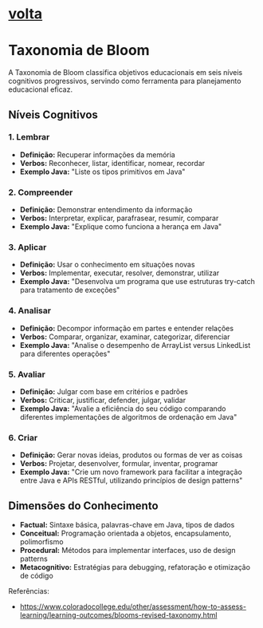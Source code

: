 # [volta](readme.md)
# Taxonomia de Bloom

A Taxonomia de Bloom classifica objetivos educacionais em seis níveis cognitivos progressivos, servindo como ferramenta para planejamento educacional eficaz.

## Níveis Cognitivos


### 1. Lembrar

- **Definição:** Recuperar informações da memória
- **Verbos:** Reconhecer, listar, identificar, nomear, recordar
- **Exemplo Java:** "Liste os tipos primitivos em Java"

### 2. Compreender

- **Definição:** Demonstrar entendimento da informação
- **Verbos:** Interpretar, explicar, parafrasear, resumir, comparar
- **Exemplo Java:** "Explique como funciona a herança em Java"

### 3. Aplicar

- **Definição:** Usar o conhecimento em situações novas
- **Verbos:** Implementar, executar, resolver, demonstrar, utilizar
- **Exemplo Java:** "Desenvolva um programa que use estruturas try-catch para tratamento de exceções"

### 4. Analisar

- **Definição:** Decompor informação em partes e entender relações
- **Verbos:** Comparar, organizar, examinar, categorizar, diferenciar
- **Exemplo Java:** "Analise o desempenho de ArrayList versus LinkedList para diferentes operações"

### 5. Avaliar

- **Definição:** Julgar com base em critérios e padrões
- **Verbos:** Criticar, justificar, defender, julgar, validar
- **Exemplo Java:** "Avalie a eficiência do seu código comparando diferentes implementações de algoritmos de ordenação em Java"

### 6. Criar

- **Definição:** Gerar novas ideias, produtos ou formas de ver as coisas
- **Verbos:** Projetar, desenvolver, formular, inventar, programar
- **Exemplo Java:** "Crie um novo framework para facilitar a integração entre Java e APIs RESTful, utilizando princípios de design patterns"

## Dimensões do Conhecimento

- **Factual:** Sintaxe básica, palavras-chave em Java, tipos de dados
- **Conceitual:** Programação orientada a objetos, encapsulamento, polimorfismo
- **Procedural:** Métodos para implementar interfaces, uso de design patterns
- **Metacognitivo:** Estratégias para debugging, refatoração e otimização de código


Referências:

- https://www.coloradocollege.edu/other/assessment/how-to-assess-learning/learning-outcomes/blooms-revised-taxonomy.html
